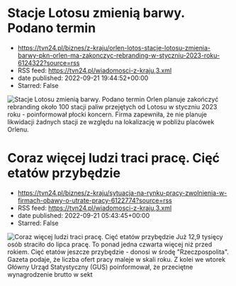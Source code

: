 # Stacje Lotosu zmienią barwy. Podano termin
 - https://tvn24.pl/biznes/z-kraju/orlen-lotos-stacje-lotosu-zmienia-barwy-pkn-orlen-ma-zakonczyc-rebranding-w-styczniu-2023-roku-6124322?source=rss
 - RSS feed: https://tvn24.pl/wiadomosci-z-kraju,3.xml
 - date published: 2022-09-21 19:44:52+00:00
 - Starred: False

<img alt="Stacje Lotosu zmienią barwy. Podano termin" src="https://tvn24.pl/najnowsze/cdn-zdjecie-hk2tf4-lotos-shutterstock2121919499-5770130/alternates/LANDSCAPE_1280" />
    Orlen planuje zakończyć rebranding około 100 stacji paliw przejętych od Lotosu w styczniu 2023 roku - poinformował płocki koncern. Firma zapewniła, że nie planuje likwidacji żadnych stacji ze względu na lokalizację w pobliżu placówek Orlenu.

# Coraz więcej ludzi traci pracę. Cięć etatów przybędzie
 - https://tvn24.pl/biznes/z-kraju/sytuacja-na-rynku-pracy-zwolnienia-w-firmach-obawy-o-utrate-pracy-6122774?source=rss
 - RSS feed: https://tvn24.pl/wiadomosci-z-kraju,3.xml
 - date published: 2022-09-21 05:43:45+00:00
 - Starred: False

<img alt="Coraz więcej ludzi traci pracę. Cięć etatów przybędzie" src="https://tvn24.pl/najnowsze/cdn-zdjecie-jn1ndh-pap2022040131f-1-6122809/alternates/LANDSCAPE_1280" />
    Już 12,9 tysięcy osób straciło do lipca pracę. To ponad jedna czwarta więcej niż przed rokiem. Cięć etatów jeszcze przybędzie - donosi w środę "Rzeczpospolita". Gazeta podaje, że liczba ofert pracy maleje w skali roku. Z kolei we wtorek Główny Urząd Statystyczny (GUS) poinformował, że przeciętne wynagrodzenie brutto w sekt

